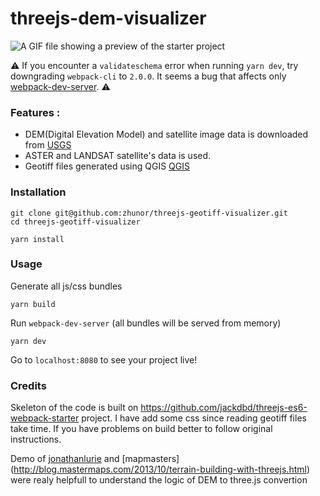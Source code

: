 # threejs-dem-visualizer

![A GIF file showing a preview of the starter project](https://github.com/zhunor/threejs-dem-visualizer/blob/master/preview.gif "Mouth Ağrı, modeled from USGS's digital elevation model and satellite image data")

:warning: If you encounter a `validateschema` error when running `yarn dev`, try downgrading `webpack-cli` to `2.0.0`. It seems a bug that affects only [webpack-dev-server](https://stackoverflow.com/questions/50654952/webpack-dev-server-fails-to-run-with-error-of-validateschema). :warning:

### Features :

* DEM(Digital Elevation Model) and satellite image data is downloaded from [USGS](https://earthexplorer.usgs.gov/) 
* ASTER and LANDSAT satellite's data is used.
* Geotiff files generated using QGIS [QGIS](https://qgis.org/tr/site/)

 
### Installation

```
git clone git@github.com:zhunor/threejs-geotiff-visualizer.git
cd threejs-geotiff-visualizer

yarn install
```

### Usage

Generate all js/css bundles

```
yarn build
```

Run `webpack-dev-server` (all bundles will be served from memory)

```
yarn dev
```


Go to `localhost:8080` to see your project live!


### Credits

Skeleton of the code is built on https://github.com/jackdbd/threejs-es6-webpack-starter project. I have add some css since reading geotiff files take time. If you have problems on build better to follow original instructions.

Demo of [jonathanlurie](https://github.com/jonathanlurie/ThreejsDEM) and [mapmasters] (http://blog.mastermaps.com/2013/10/terrain-building-with-threejs.html) were realy helpfull to understand the logic of DEM to three.js convertion


